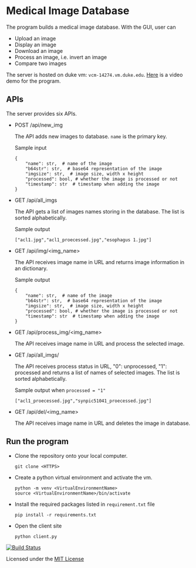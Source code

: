 # Medical Image Database

The program builds a medical image database. With the GUI, user can
- Upload an image
- Display an image
- Download an image
- Process an image, i.e. invert an image
- Compare two images

The server is hosted on duke vm: `vcm-14274.vm.duke.edu`. [Here](https://drive.google.com/file/d/1h9aNJgtQ7ay0TcS8B0Wji6i-VyG1j_MW/view?usp=sharing) is a video demo for the program.

## APIs
The server provides six APIs.
- POST /api/new_img
 
  The API adds new images to database. `name` is the primary key.

  Sample input
  ```
  {
      "name": str,  # name of the image
      "b64str": str,  # base64 representation of the image
      "imgsize": str,  # image size, width x height
      "processed": bool, # whether the image is processed or not
      "timestamp": str  # timestamp when adding the image
  }
  ```

- GET /api/all_imgs
   
    The API gets a list of images names storing in the database. The list is sorted alphabetically.

    Sample output
    ```
    ["acl1.jpg","acl1_proecessed.jpg","esophagus 1.jpg"]
    ```

- GET /api/img/<img_name>

    The API receives image name in URL and returns image information in an dictionary.

    Sample output
    ```
    {
        "name": str,  # name of the image
        "b64str": str,  # base64 representation of the image
        "imgsize": str,  # image size, width x height
        "processed": bool, # whether the image is processed or not
        "timestamp": str  # timestamp when adding the image
    }
    ```

- GET /api/process_img/<img_name>

    The API receives image name in URL and process the selected image.

- GET /api/all_imgs/<processed>

    The API receives process status in URL, "0": unprocessed, "1": processed and returns a list of names of selected images. The list is sorted alphabetically.

    Sample output when `processed = "1"`
    ```
    ["acl1_proecessed.jpg","synpic51041_proecessed.jpg"]
    ```

- GET /api/del/<img_name>

    The API receives image name in URL and deletes the image in database.

## Run the program
- Clone the repository onto your local computer.
    ```
    git clone <HTTPS>
    ```

- Create a python virtual environment and activate the vm.

    ```
    python -m venv <VirtualEnvironmentName>
    source <VirtualEnvironmentName>/bin/activate
    ```
- Install the required packages listed in ```requirement.txt``` file
    
    ```
    pip install -r requirements.txt
    ```

- Open the client site
    ```
    python client.py
    ```

[![Build Status](https://travis-ci.com/BME547-Spring2020/final-project-tongshen9095.svg?token=ux78qpJUFtLc2BCMkjZA&branch=master)](https://travis-ci.com/BME547-Spring2020/final-project-tongshen9095)

Licensed under the [MIT License](LICENSE.txt)
